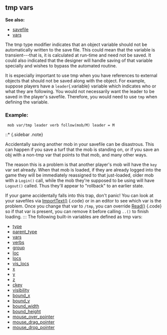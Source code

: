 ## tmp vars
**See also:**
*   [savefile](/ref/savefile.md) 
*   [vars](/ref/var.md) 


The tmp type modifier indicates that an object variable should
not be automatically written to the save file. This could mean that the
variable is transient---that is, it is calculated at run-time and need
not be saved. It could also indicated that the designer will handle
saving of that variable specially and wishes to bypass the automated
routine. 

It is especially important to use tmp when you have
references to external objects that should not be saved along with the
object. For example, suppose players have a `leader`{.variable} variable
which indicates who or what they are following. You would not
necessarily want the leader to be saved in the player\'s savefile.
Therefore, you would need to use `tmp` when defining the variable.
### Example:

```
 mob var/tmp leader verb follow(mob/M) leader = M 
```

::* {.sidebar .note}


Accidentally saving another mob in your savefile can be
disastrous. This can happen if you save a turf that the mob is standing
on, or if you save an obj with a non-tmp var that points to that mob,
and many other ways. 

The reason this is a problem is that
another player\'s mob will have the `key` var set already. When that mob
is loaded, if they are already logged into the game they will be
immediately reassigned to that just-loaded, older mob with a `Login()`
call, while the mob they\'re supposed to be using will have `Logout()`
called. Thus they\'ll appear to \"rollback\" to an earlier state.


If your game accidentally falls into this trap, don\'t panic!
You can look at your savefiles via
[ImportText()](/ref/savefile/ImportText.md) {.code} or in an editor to see
which var is the problem. Once you change that var to `/tmp`, you can
override [Read()](/ref/datum/proc/Read.md) {.code} so if that var is present,
you can remove it before calling `..()` to finish loading.
:::
The following built-in variables are defined as tmp vars:
*   [type](/ref/datum/var/type.md) 
*   [parent_type](/ref/datum/var/parent_type.md) 
*   [vars](/ref/datum/var/vars.md) 
*   [verbs](/ref/atom/var/verbs.md) 
*   [group](/ref/mob/var/group.md) 
*   [loc](/ref/atom/var/loc.md) 
*   [locs](/ref/atom/var/locs.md) 
*   [vis_locs](/ref/atom/var/vis_locs.md) 
*   [x](/ref/atom/var/x.md) 
*   [y](/ref/atom/var/y.md) 
*   [z](/ref/atom/var/z.md) 
*   [ckey](/ref/mob/var/ckey.md) 
*   [visibility](/ref/atom/var/visibility.md) 
*   [bound_x](/ref/atom/movable/var/bound_x.md) 
*   [bound_y](/ref/atom/movable/var/bound_y.md) 
*   [bound_width](/ref/atom/movable/var/bound_width.md) 
*   [bound_height](/ref/atom/movable/var/bound_height.md) 
*   [mouse_over_pointer](/ref/atom/var/mouse_over_pointer.md) 
*   [mouse_drag_pointer](/ref/atom/var/mouse_drag_pointer.md) 
*   [mouse_drop_pointer](/ref/atom/var/mouse_drop_pointer.md) 